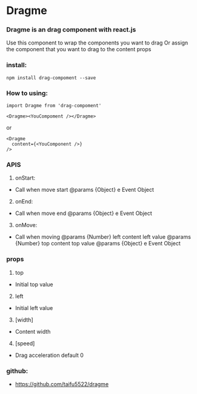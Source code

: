 # Dragme

### Dragme is an drag component with react.js

Use this component to wrap the components you want to drag
Or assign the component that you want to drag to the content props

### install:
    npm install drag-compoment --save

### How to using:
    import Dragme from 'drag-compoment'

    <Dragme><YouCompoment /></Dragme>

or

    <Dragme
      content={<YouComponent />}
    />

### APIS
1. onStart:
* Call when move start
@params {Object} e Event Object

2. onEnd:
* Call when move end
@params {Object} e Event Object

3. onMove:
* Call when moving
@params {Number} left content left value
@params {Number} top content top value
@params {Object} e Event Object

### props
1. top 
* Initial top value

2. left
* Initial left value

3. [width]
* Content width

4. [speed]
* Drag acceleration default 0

### github:

* https://github.com/taifu5522/dragme

